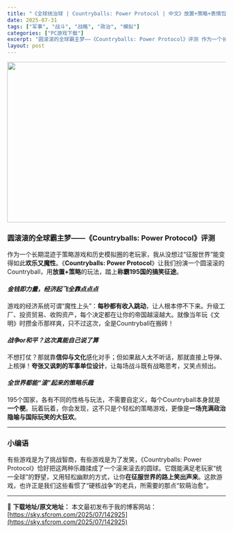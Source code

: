 ```yaml
---
title: "《全球统治球 | Countryballs: Power Protocol | 中文》放置+策略+表情包的奇妙混搭"
date: 2025-07-31
tags: ["军事", "战斗", "战略", "政治", "模拟"]
categories: ["PC游戏下载"]
excerpt: "圆滚滚的全球霸主梦——《Countryballs: Power Protocol》评测 作为一个长期混迹于策略游戏和历史模拟圈的老玩家，我从没想过“征服世界”能变得如此欢乐又魔性。《Countryballs: Power Protocol》让我们扮演一个圆滚滚的Countryball，用放置+策略的&hellip;"
layout: post
---
```


<img class="aligncenter size-full wp-image-142926" src="https://sky.sfcrom.com/wp-content/uploads/2025/07/2025073102081770.webp" alt="" width="660" height="370" />
<h3>圆滚滚的全球霸主梦——《Countryballs: Power Protocol》评测</h3>
作为一个长期混迹于策略游戏和历史模拟圈的老玩家，我从没想过“征服世界”能变得如此<strong>欢乐又魔性</strong>。《<strong>Countryballs: Power Protocol</strong>》让我们扮演一个圆滚滚的Countryball，用<strong>放置+策略</strong>的玩法，踏上<strong>称霸195国的搞笑征途</strong>。
<h4><em><strong>金钱即力量，经济起飞全靠点点点</strong></em></h4>
游戏的经济系统可谓“魔性上头”：<strong>每秒都有收入跳动</strong>，让人根本停不下来。升级工厂、投资贸易、收购资产，每个决定都在让你的帝国越滚越大。就像当年玩《文明》时攒金币那样爽，只不过这次，全是Countryball在搬砖！
<h4><em><strong>战争or和平？这次真能自己说了算</strong></em></h4>
不想打仗？那就靠<strong>信仰与文化</strong>感化对手；但如果敌人太不听话，那就直接上导弹、上核弹！<strong>夸张又讽刺的军事单位设计</strong>，让每场战斗既有战略思考，又笑点频出。
<h4><em><strong>全世界都能“滚”起来的策略乐趣</strong></em></h4>
195个国家，各有不同的性格与玩法，不需要自定义，每个Countryball本身就是<strong>一个梗</strong>。玩着玩着，你会发现，这不只是个轻松的策略游戏，更像是<strong>一场充满政治隐喻与国际玩笑的大狂欢</strong>。

<hr />

<h3>小编语</h3>
有些游戏是为了挑战智商，有些游戏是为了发笑，《Countryballs: Power Protocol》恰好把这两种乐趣揉成了一个滚来滚去的圆球。它既能满足老玩家“统一全球”的野望，又用轻松幽默的方式，让你<strong>在征服世界的路上笑出声来</strong>。这款游戏，也许正是我们这些看惯了“硬核战争”的老兵，所需要的那点“软萌治愈”。

---
📖 **下载地址/原文地址：** 本文最初发布于我的博客网站：[https://sky.sfcrom.com/2025/07/142925](https://sky.sfcrom.com/2025/07/142925)
